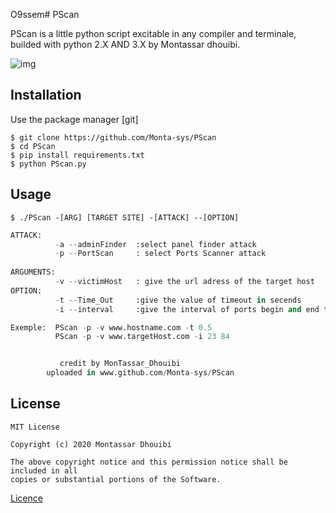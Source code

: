 O9ssem# PScan

PScan is a little python script excitable in any compiler and terminale, builded with python 2.X AND 3.X by Montassar dhouibi. 


![img](https://github.com/Monta-sys/PScan/blob/main/src/img001.jpg)


## Installation

Use the package manager [git] 

```
$ git clone https://github.com/Monta-sys/PScan
$ cd PScan
$ pip install requirements.txt
$ python PScan.py

```

## Usage

``` 
$ ./PScan -[ARG] [TARGET SITE] -[ATTACK] --[OPTION]
```



``` python
ATTACK: 
          -a --adminFinder  :select panel finder attack               
          -p --PortScan     : select Ports Scanner attack 
    
ARGUMENTS:                                                          
          -v --victimHost   : give the url adress of the target host                                                      
OPTION:                                                             
          -t --Time_Out     :give the value of timeout in secends
          -i --interval     :give the interval of ports begin and end to try 

Exemple:  PScan -p -v www.hostname.com -t 0.5
          PScan -p -v www.targetHost.com -i 23 84 


           credit by MonTassar_Dhouibi
        uploaded in www.github.com/Monta-sys/PScan

```

## License
```
MIT License

Copyright (c) 2020 Montassar Dhouibi

The above copyright notice and this permission notice shall be included in all
copies or substantial portions of the Software.

```
[Licence](https://github.com/Monta-sys/PScan/blob/main/LICENSE) 

